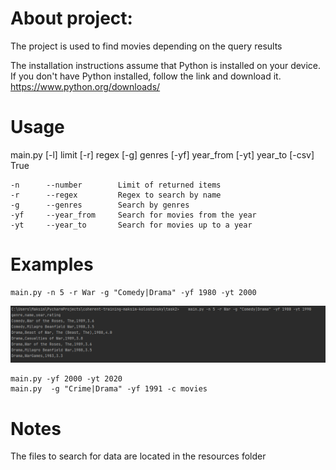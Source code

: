 About project:
====================
The project is used to find movies depending on the query results

The installation instructions assume that Python is installed on your device.
If you don't have Python installed, follow the link and download it.
https://www.python.org/downloads/

Usage
====================
main.py [-l] limit [-r] regex [-g] genres [-yf] year_from [-yt] year_to  [-csv] True  

    -n      --number        Limit of returned items
    -r      --regex         Regex to search by name
    -g      --genres        Search by genres    
    -yf     --year_from     Search for movies from the year
    -yt     --year_to       Search for movies up to a year

Examples
====================
    main.py -n 5 -r War -g "Comedy|Drama" -yf 1980 -yt 2000


![alt text](resources/screenshots/Screenshot_7.png)
    
    main.py -yf 2000 -yt 2020
    main.py  -g "Crime|Drama" -yf 1991 -c movies
    



Notes
====================
The files to search for data are located in the resources folder